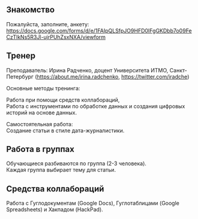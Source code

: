 ## Знакомство

Пожалуйста, заполните, анкету: https://docs.google.com/forms/d/e/1FAIpQLSfpJO9HFD0IFgGKDbb7o09FeCzTlkNs5R3Jl-ujrPUhZsxNXA/viewform


## Тренер

Преподаватель: Ирина Радченко, доцент Университета ИТМО, Санкт-Петербург (https://about.me/irina.radchenko, https://twitter.com/iradche)    
    
Основные методы тренинга:    
     
Работа при помощи средств коллабораций,    
Работа с инструментами по обработке данных и создания цифровых историй на основе данных.    
    
Самостоятельная работа:    
Создание статьи в стиле дата-журналистики.

## Работа в группах
    
Обучающиеся разбиваются по группа (2-3 человека).     
Каждая группа выбирает тему для статьи.    
     
## Средства коллабораций
    
Работа с Гуглодокументам (Google Docs), Гуглотаблицами (Google Spreadsheets) и Хакпадом (HackPad).
